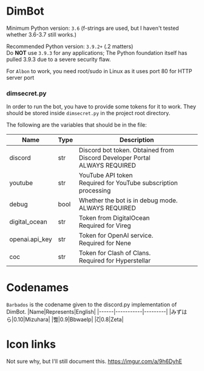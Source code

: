 # DimBot
Minimum Python version: `3.6` (f-strings are used, but I haven't tested whether 3.6-3.7 still works.)

Recommended Python version: `3.9.2+` (.2 matters)  
Do **NOT** use `3.9.3` for any applications; The Python foundation itself has pulled 3.9.3 due to a severe security flaw.

For `Albon` to work, you need root/sudo in Linux as it uses port 80 for HTTP server port
### dimsecret.py
In order to run the bot, you have to provide some tokens for it to work.
They should be stored inside `dimsecret.py` in the project root directory.

The following are the variables that should be in the file:

| Name           | Type | Description                                                                  |
|----------------|------|------------------------------------------------------------------------------|
| discord        | str  | Discord bot token. Obtained from Discord Developer Portal<br>ALWAYS REQUIRED |
| youtube        | str  | YouTube API token<br>Required for YouTube subscription processing            |
| debug          | bool | Whether the bot is in debug mode.<br>ALWAYS REQUIRED                         |
| digital_ocean  | str  | Token from DigitalOcean<br>Required for Vireg                                |
| openai.api_key | str  | Token for OpenAI service.<br>Required for Nene                               |
| coc            | str  | Token for Clash of Clans.<br>Required for Hyperstellar                       |

# Codenames
`Barbados` is the codename given to the discord.py implementation of DimBot.
|Name|Represents|English|
|------|-----------|---------|
|みずはら|0.10|Mizuhara|
|뾆|0.9|Bbwaelp|
|ζ|0.8|Zeta|

# Icon links
Not sure why, but I'll still document this. https://imgur.com/a/9h6DyhE